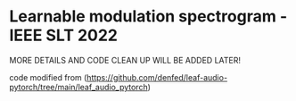 # Learnable modulation spectrogram - IEEE SLT 2022

MORE DETAILS AND CODE CLEAN UP WILL BE ADDED LATER!

code modified from (https://github.com/denfed/leaf-audio-pytorch/tree/main/leaf_audio_pytorch)
